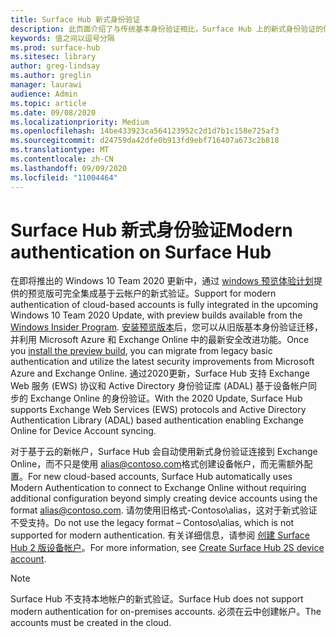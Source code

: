 ```yaml
---
title: Surface Hub 新式身份验证
description: 此页面介绍了与传统基本身份验证相比，Surface Hub 上的新式身份验证的使用。
keywords: 值之间以逗号分隔
ms.prod: surface-hub
ms.sitesec: library
author: greg-lindsay
ms.author: greglin
manager: laurawi
audience: Admin
ms.topic: article
ms.date: 09/08/2020
ms.localizationpriority: Medium
ms.openlocfilehash: 14be433923ca564123952c2d1d7b1c158e725af3
ms.sourcegitcommit: d24759da42dfe0b913fd9ebf716407a673c2b818
ms.translationtype: MT
ms.contentlocale: zh-CN
ms.lasthandoff: 09/09/2020
ms.locfileid: "11004464"
---
```

# <span data-ttu-id="dda6e-104">Surface Hub 新式身份验证</span><span class="sxs-lookup"><span data-stu-id="dda6e-104">Modern authentication on Surface Hub</span></span>

<span data-ttu-id="dda6e-105">在即将推出的 Windows 10 Team 2020 更新中，通过 [windows 预览体验计划](https://insider.windows.com/)提供的预览版可完全集成基于云帐户的新式验证。</span><span class="sxs-lookup"><span data-stu-id="dda6e-105">Support for modern authentication of cloud-based accounts is fully integrated in the upcoming Windows 10 Team 2020 Update, with preview builds available from the [Windows Insider Program](https://insider.windows.com/).</span></span> <span data-ttu-id="dda6e-106">[安装预览版本](surface-hub-install-2020preview.md)后，您可以从旧版基本身份验证迁移，并利用 Microsoft Azure 和 Exchange Online 中的最新安全改进功能。</span><span class="sxs-lookup"><span data-stu-id="dda6e-106">Once you [install the preview build](surface-hub-install-2020preview.md), you can migrate from legacy basic authentication and utilize the latest security improvements from Microsoft Azure and Exchange Online.</span></span> <span data-ttu-id="dda6e-107">通过2020更新，Surface Hub 支持 Exchange Web 服务 (EWS) 协议和 Active Directory 身份验证库 (ADAL) 基于设备帐户同步的 Exchange Online 的身份验证。</span><span class="sxs-lookup"><span data-stu-id="dda6e-107">With the 2020 Update, Surface Hub supports Exchange Web Services (EWS) protocols and Active Directory Authentication Library (ADAL) based authentication enabling Exchange Online for Device Account syncing.</span></span>

<span data-ttu-id="dda6e-108">对于基于云的新帐户，Surface Hub 会自动使用新式身份验证连接到 Exchange Online，而不只是使用 [alias@contoso.com](mailto:alias@contoso.com)格式创建设备帐户，而无需额外配置。</span><span class="sxs-lookup"><span data-stu-id="dda6e-108">For new cloud-based accounts, Surface Hub automatically uses Modern Authentication to connect to Exchange Online without requiring additional configuration beyond simply creating device accounts using the format [alias@contoso.com](mailto:alias@contoso.com).</span></span> <span data-ttu-id="dda6e-109">请勿使用旧格式-Contoso\alias，这对于新式验证不受支持。</span><span class="sxs-lookup"><span data-stu-id="dda6e-109">Do not use the legacy format – Contoso\alias, which is not supported for modern authentication.</span></span> <span data-ttu-id="dda6e-110">有关详细信息，请参阅 [创建 Surface Hub 2 版设备帐户](https://docs.microsoft.com/surface-hub/surface-hub-2s-account)。</span><span class="sxs-lookup"><span data-stu-id="dda6e-110">For more information, see [Create Surface Hub 2S device account](https://docs.microsoft.com/surface-hub/surface-hub-2s-account).</span></span>

> [!NOTE]
> <span data-ttu-id="dda6e-111">Surface Hub 不支持本地帐户的新式验证。</span><span class="sxs-lookup"><span data-stu-id="dda6e-111">Surface Hub does not support modern authentication for on-premises accounts.</span></span> <span data-ttu-id="dda6e-112">必须在云中创建帐户。</span><span class="sxs-lookup"><span data-stu-id="dda6e-112">The accounts must be created in the cloud.</span></span>

